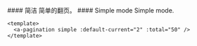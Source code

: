 <cn>
#### 简洁
简单的翻页。
</cn>

<us>
#### Simple mode
Simple mode.
</us>

```vue
<template>
  <a-pagination simple :default-current="2" :total="50" />
</template>
```

